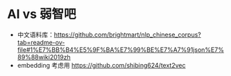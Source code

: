 # AI vs 弱智吧

- 中文语料库：https://github.com/brightmart/nlp_chinese_corpus?tab=readme-ov-file#1%E7%BB%B4%E5%9F%BA%E7%99%BE%E7%A7%91json%E7%89%88wiki2019zh
- embedding 考虑用 https://github.com/shibing624/text2vec